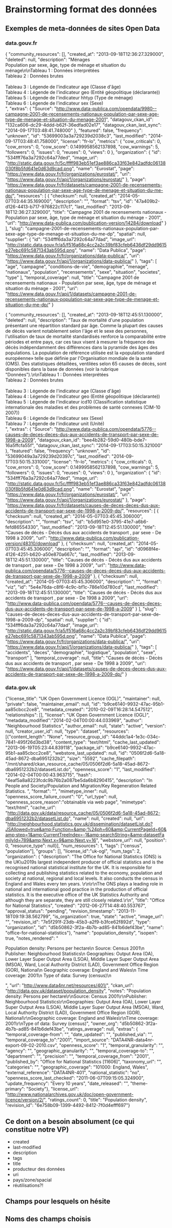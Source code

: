 # Brainstorming format des données

## Exemples de meta-données de sites Open Data

### data.gouv.fr

{
  "community_resources": [],
  "created_at": "2013-09-18T12:36:27.329000",
  "deleted": null,
  "description": "Ménages<br />Population par sexe, âge, type de ménage et situation du ménage\n\nTableau 1 : Données interprétées<br />Tableau 2 : Données brutes<br /><br />Tableau 3 : Légende de l'indicateur age (Classe d'âge)<br />Tableau 4 : Légende de l'indicateur geo (Entité géopolitique (déclarante))<br />Tableau 5 : Légende de l'indicateur hhtyp (Type de ménage)<br />Tableau 6 : Légende de l'indicateur sex (Sexe)<br />",
  "extras": {
    "Source": "http://www.data-publica.com/opendata/9980--campagne-2001-de-recensements-nationaux-population-par-sexe-age-type-de-menage-et-situation-du-menage-2001",
    "datagouv_ckan_id": "132ca606-dc29-4ddd-b62f-36edfad02e17",
    "datagouv_ckan_last_sync": "2014-09-17T03:48:41.748000"
  },
  "featured": false,
  "frequency": "unknown",
  "id": "53699003a3a729239d2038c3",
  "last_modified": "2014-09-17T03:48:41.758000",
  "license": "fr-lo",
  "metrics": {
    "cow_criticals": 0,
    "cow_errors": 0,
    "cow_score": 0.1499958562137898,
    "cow_warnings": 5,
    "followers": 0,
    "issues": 0,
    "reuses": 0,
    "views": 0
  },
  "organization": {
    "id": "534fff76a3a7292c64a77ded",
    "image_url": "http://static.data.gouv.fr/5c/ffff983eb51ef3ae886ca33f63e842adfdc06138030f8b5fd641e0d63d9cad.png",
    "name": "Eurostat",
    "page": "https://www.data.gouv.fr/fr/organizations/eurostat/",
    "uri": "https://www.data.gouv.fr/api/1/organizations/eurostat/"
  },
  "page": "https://www.data.gouv.fr/fr/datasets/campagne-2001-de-recensements-nationaux-population-par-sexe-age-type-de-menage-et-situation-du-me-dp/",
  "resources": [
    {
      "checksum": null,
      "created_at": "2014-05-07T03:44:35.169000",
      "description": "",
      "format": "tsv",
      "id": "47a409b2-d126-4413-b717-976822c117c1",
      "last_modified": "2013-09-18T12:36:27.329000",
      "title": "Campagne 2001 de recensements nationaux - Population par sexe, âge, type de ménage et situation du ménage - 2001",
      "url": "http://www.data-publica.com/publication-version/14284/download"
    }
  ],
  "slug": "campagne-2001-de-recensements-nationaux-population-par-sexe-age-type-de-menage-et-situation-du-me-dp",
  "spatial": null,
  "supplier": {
    "id": "534fff6da3a7292c64a77dad",
    "image_url": "http://static.data.gouv.fr/a5/f516a68c4cc2a2c39bf83cfeb6436df29dd9615e27ebc691c5871343ab595d.png",
    "name": "Data Publica",
    "page": "https://www.data.gouv.fr/fr/organizations/data-publica/",
    "uri": "https://www.data.gouv.fr/api/1/organizations/data-publica/"
  },
  "tags": [
    "age",
    "campagne",
    "conditions-de-vie",
    "demographie",
    "menage",
    "nationaux",
    "population",
    "recensements",
    "sexe",
    "situation",
    "societes",
    "type"
  ],
  "temporal_coverage": null,
  "title": "Campagne 2001 de recensements nationaux - Population par sexe, âge, type de ménage et situation du ménage - 2001",
  "uri": "https://www.data.gouv.fr/api/1/datasets/campagne-2001-de-recensements-nationaux-population-par-sexe-age-type-de-menage-et-situation-du-me-dp/"
}

{
  "community_resources": [],
  "created_at": "2013-09-18T12:45:51.130000",
  "deleted": null,
  "description": "Taux de mortalité d'une population présentant une répartition standard par âge. Comme la plupart des causes de décès varient notablement selon l'âge et le sexe des personnes, l'utilisation de taux de mortalité standardisés renforce la comparabilité entre périodes et entre pays, car ces taux visent à mesurer la fréquence des décès indépendamment des différences dans la pyramide des âges des populations. La population de référence utilisée est la «population standard européenne» telle que définie par l'Organisation mondiale de la santé (OMS). Des statistiques détaillées, ventilées selon 65 causes de décès, sont disponibles dans la base de données (voir la rubrique \"Données\").\n\nTableau 1 : Données interprétées<br>Tableau 2 : Données brutes<br><br>Tableau 3 : Légende de l'indicateur age (Classe d'âge)<br>Tableau 4 : Légende de l'indicateur geo (Entité géopolitique (déclarante))<br>Tableau 5 : Légende de l'indicateur icd10 (Classification statistique internationale des maladies et des problèmes de santé connexes (CIM-10 2007))<br>Tableau 6 : Légende de l'indicateur sex (Sexe)<br>Tableau 7 : Légende de l'indicateur unit (Unité)<br>",
  "extras": {
    "Source": "http://www.data-publica.com/opendata/5776--causes-de-deces-deces-dus-aux-accidents-de-transport-par-sexe-de-1998-a-2009",
    "datagouv_ckan_id": "bee4b282-59d0-480b-bde7-16a5ffcfa55f",
    "datagouv_ckan_last_sync": "2014-09-17T03:50:15.321000"
  },
  "featured": false,
  "frequency": "unknown",
  "id": "53699049a3a729239d20397c",
  "last_modified": "2014-09-17T03:50:15.331000",
  "license": "fr-lo",
  "metrics": {
    "cow_criticals": 0,
    "cow_errors": 0,
    "cow_score": 0.1499958562137898,
    "cow_warnings": 5,
    "followers": 0,
    "issues": 0,
    "reuses": 0,
    "views": 0
  },
  "organization": {
    "id": "534fff76a3a7292c64a77ded",
    "image_url": "http://static.data.gouv.fr/5c/ffff983eb51ef3ae886ca33f63e842adfdc06138030f8b5fd641e0d63d9cad.png",
    "name": "Eurostat",
    "page": "https://www.data.gouv.fr/fr/organizations/eurostat/",
    "uri": "https://www.data.gouv.fr/api/1/organizations/eurostat/"
  },
  "page": "https://www.data.gouv.fr/fr/datasets/causes-de-deces-deces-dus-aux-accidents-de-transport-par-sexe-de-1998-a-2009-dp/",
  "resources": [
    {
      "checksum": null,
      "created_at": "2014-05-07T03:45:45.306000",
      "description": "",
      "format": "tsv",
      "id": "b5d951e0-3795-41e7-a6b6-fefd86554330",
      "last_modified": "2013-09-18T12:45:51.130000",
      "title": "Causes de décès - Décès dus aux accidents de transport , par sexe - De 1998 à 2009",
      "url": "http://www.data-publica.com/publication-version/48310/download"
    },
    {
      "checksum": null,
      "created_at": "2014-05-07T03:45:45.306000",
      "description": "",
      "format": "api",
      "id": "d0968f4e-4126-4251-b620-a50e870a667c",
      "last_modified": "2013-09-18T12:45:51.130000",
      "title": "Causes de décès - Décès dus aux accidents de transport , par sexe - De 1998 à 2009",
      "url": "http://www.data-publica.com/opendata/5776--causes-de-deces-deces-dus-aux-accidents-de-transport-par-sexe-de-1998-a-2009"
    },
    {
      "checksum": null,
      "created_at": "2014-05-07T03:45:45.306000",
      "description": "",
      "format": "viz",
      "id": "5e4e76da-c8f6-4c9c-bf1c-786e10d780cd",
      "last_modified": "2013-09-18T12:45:51.130000",
      "title": "Causes de décès - Décès dus aux accidents de transport , par sexe - De 1998 à 2009",
      "url": "http://www.data-publica.com/opendata/5776--causes-de-deces-deces-dus-aux-accidents-de-transport-par-sexe-de-1998-a-2009"
    }
  ],
  "slug": "causes-de-deces-deces-dus-aux-accidents-de-transport-par-sexe-de-1998-a-2009-dp",
  "spatial": null,
  "supplier": {
    "id": "534fff6da3a7292c64a77dad",
    "image_url": "http://static.data.gouv.fr/a5/f516a68c4cc2a2c39bf83cfeb6436df29dd9615e27ebc691c5871343ab595d.png",
    "name": "Data Publica",
    "page": "https://www.data.gouv.fr/fr/organizations/data-publica/",
    "uri": "https://www.data.gouv.fr/api/1/organizations/data-publica/"
  },
  "tags": [
    "accidents",
    "deces",
    "demographie",
    "logistique",
    "population",
    "sexe",
    "transport"
  ],
  "temporal_coverage": null,
  "title": "Causes de décès - Décès dus aux accidents de transport , par sexe - De 1998 à 2009",
  "uri": "https://www.data.gouv.fr/api/1/datasets/causes-de-deces-deces-dus-aux-accidents-de-transport-par-sexe-de-1998-a-2009-dp/"
}

### data.gov.uk

{"license_title": "UK Open Government Licence (OGL)", "maintainer":
null, "private": false, "maintainer_email": null, "id":
"b9ce6140-9932-47ac-95b1-aa85cbcc2ce8", "metadata_created":
"2010-02-09T16:28:14.547512",
"relationships": [],
"license": "UK Open
Government Licence (OGL)",
"metadata_modified":"2014-02-04T00:00:44.033969",
"author": "Neighbourhood Statistics",
"author_email": null,
"state": "active",
"version": null,
"creator_user_id": null,
"type": "dataset",
"resources": [{"content_length": "None",
    "resource_group_id": "44ddc1a4-1e3c-034c-7841-495f26d3bd38",
    "content_type": "text/html",
    "cache_last_updated": "2013-06-19T05:23:44.839118",
    "package_id": "b9ce6140-9932-47ac-95b1-aa85cbcc2ce8",
    "webstore_last_updated": null,
    "id": "0506f2d6-5a18-45ad-8672-dba6951232b2",
    "size": "5592",
    "cache_filepath": "/mnt/shared/ckan_resource_cache/05/0506f2d6-5a18-45ad-8672-dba6951232b2/datasetList.do",
    "openness_score": "1",
    "last_modified": "2014-02-04T00:00:43.963715",
    "hash": "4eaf5a8a8223fcdc9b76b2a087be5da6b8290415",
    "description": "In People and Society/Population and Migration/Key Regeneration Related Statistics. ",
    "format": "",
    "mimetype_inner": null,
    "openness_score_failure_count": "0",
    "url_type": null,
    "openness_score_reason":"obtainable via web page",
    "mimetype": "text/html",
    "cache_url": "http://data.gov.uk/data/resource_cache/05/0506f2d6-5a18-45ad-8672-dba6951232b2/datasetList.do",
    "name": null,
    "created": null,
    "url": "http://neighbourhood.statistics.gov.uk/dissemination/datasetList.do?JSAllowed=true&amp;Function=&amp;%24ph=60&amp;CurrentPageId=60&amp;step=1&amp;CurrentTreeIndex=-1&amp;searchString=&amp;datasetFamilyId=789&amp;Next.x=9&amp;Next.y=16",
    "webstore_url": null,
    "position": 0,
    "resource_type": null}],
"num_resources": 1,
"tags": ["census", "population"],
"groups": [],
"license_id":"uk-ogl",
"num_tags": 2,
"organization": {
    "description": "The Office for National Statistics (ONS) is the UK\u2019s largest independent producer of official statistics and is the recognised national statistical institute for the UK. It is responsible for collecting and publishing statistics related to the economy, population and society at national, regional and local levels. It also conducts the census in England and Wales every ten years. \r\n\r\nThe ONS plays a leading role in national and international good practice in the production of official statistics. It is the executive office of the UK Statistics Authority and although they are separate, they are still closely related.\r\n", "title": "Office for National Statistics", "created": "2012-06-27T14:48:40.553767",
    "approval_status": "pending",
    "revision_timestamp": "2013-11-18T09:19:38.562799",
    "is_organization": true,
    "state": "active",
    "image_url": "",
    "revision_id": "7e5f291f-23db-45b3-a2f9-b3fce62f892d",
    "type": "organization",
    "id": "d5b50862-3f2a-4b7b-ad85-841b6def43be",
    "name": "office-for-national-statistics"},
"name": "population_density",
"isopen": true,
"notes_rendered": "<p>Population density: Persons per
hectare\n Source: Census 2001\n Publisher: Neighbourhood Statistics\n
Geographies: Output Area (OA), Lower Layer Super Output Area (LSOA),
Middle Layer Super Output Area (MSOA), Ward, Local Authority District
(LAD), Government Office Region (GOR), National\n Geographic coverage:
England and Wales\n Time coverage: 2001\n Type of data: Survey
(census)\n</p>", "url": "http://www.data4nr.net/resources/401/",
"ckan_url": "http://data.gov.uk/dataset/population_density", "notes":
"Population density: Persons per hectare\r\nSource: Census
2001\r\nPublisher: Neighbourhood Statistics\r\nGeographies: Output
Area (OA), Lower Layer Super Output Area (LSOA), Middle Layer Super
Output Area (MSOA), Ward, Local Authority District (LAD), Government
Office Region (GOR), National\r\nGeographic coverage: England and
Wales\r\nTime coverage: 2001\r\nType of data: Survey (census)",
"owner_org": "d5b50862-3f2a-4b7b-ad85-841b6def43be",
"ratings_average": null,
"extras": {
    "temporal_coverage-from": "",
    "date_updated": "",
    "published_via": "",
    "temporal_coverage_to":"2001",
    "import_source": "DATA4NR-data4nr-export-09-02-2010.csv",
    "openness_score": "1",
    "temporal_granularity": "",
    "agency": "",
    "geographic_granularity": "",
    "temporal_coverage-to": "",
    "department": "",
    "precision": "",
    "temporal_coverage_from": "2001",
    "published_by": "Office for National Statistics [11606]",
    "taxonomy_url": "",
    "categories": "",
    "geographic_coverage": "101000: England, Wales",
    "external_reference": "DATA4NR-401",
    "national_statistic": "no",
    "openness_score_last_checked": "2011-06-07T09:15:05.324900",
    "update_frequency": "Every 10 years",
    "date_released": "",
    "theme-primary": "Society"},
"license_url": "http://www.nationalarchives.gov.uk/doc/open-government-licence/version/2/",
"ratings_count": 0,
"title": "Population density",
"revision_id": "6e758b09-1399-4492-8412-7f0d4efff697"}

## Ce dont on a besoin absolument (ce qui constitue notre VP)

* created
* last-modified
* description
* tags
* title
* producteur des données
* uri
* pays/zone/spacial
* réutilisations?!

## Champs pour lesquels on hésite



## Noms des champs choisis
